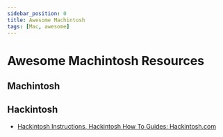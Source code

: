 ```yaml
---
sidebar_position: 0
title: Awesome Machintosh
tags: [Mac, awesome]
---
```


Awesome Machintosh Resources
============================

Machintosh
----------


Hackintosh
----------

- [Hackintosh Instructions, Hackintosh How To Guides: Hackintosh.com](https://hackintosh.com/)

